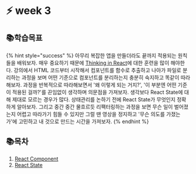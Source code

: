 # ⚡ week 3

## 📚학습목표

{% hint style="success" %}
아무리 복잡한 앱을 만들더라도 끝까지 적용되는 원칙들을 배워보자.
매우 중요하기 때문에 [Thinking in React](https://beta.reactjs.org/learn/thinking-in-react)에 대한 훈련을 많이 해야한다. 강의에서 HTML 코드부터 시작해서 컴포넌트를 함수로 추출하고 나아가 파일로 분리하는 과정을 보며 어떤 기준으로 컴포넌트를 분리하는지 충분히 숙지하고 똑같이 따라해보자. 과정을 반복적으로 따라해보면서 '왜 이렇게 되는 거지?', '이 부분엔 어떤 기준이 적용된 걸까?'를 끈임없이 생각하며 의문점을 가져보자. 생각보다 React State에 대해 제대로 모르는 경우가 많다. 상태관리를 논하기 전에 React State가 무엇인지 정확하게 알아보자. 그리고 중간 중간 물흐르듯 리팩터링하는 과정을 보면 무슨 일이 벌어졌는지 어렵고 따라가기 힘들 수 있지만 그럴 땐 영상을 정지하고 '무슨 의도를 가졌는가'에 고민하고 내 것으로 만드는 시간을 가져보자.
{% endhint %}

## 📚목차

1. [React Component](1.-react-component.md)
2. [React State](2.-react-state.md)
